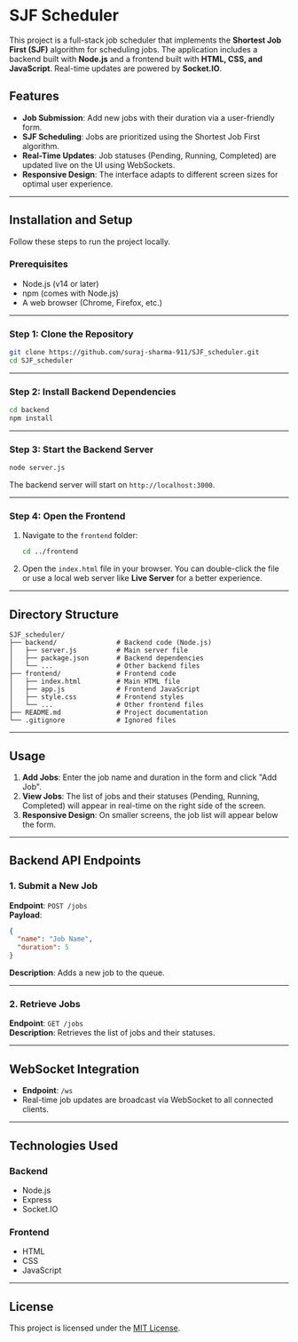
# SJF Scheduler

This project is a full-stack job scheduler that implements the **Shortest Job First (SJF)** algorithm for scheduling jobs. The application includes a backend built with **Node.js** and a frontend built with **HTML, CSS, and JavaScript**. Real-time updates are powered by **Socket.IO**.

## Features

- **Job Submission**: Add new jobs with their duration via a user-friendly form.  
- **SJF Scheduling**: Jobs are prioritized using the Shortest Job First algorithm.  
- **Real-Time Updates**: Job statuses (Pending, Running, Completed) are updated live on the UI using WebSockets.  
- **Responsive Design**: The interface adapts to different screen sizes for optimal user experience.  

---

## Installation and Setup

Follow these steps to run the project locally.

### Prerequisites

- Node.js (v14 or later)  
- npm (comes with Node.js)  
- A web browser (Chrome, Firefox, etc.)  

---

### Step 1: Clone the Repository

```bash
git clone https://github.com/suraj-sharma-911/SJF_scheduler.git
cd SJF_scheduler
```

---

### Step 2: Install Backend Dependencies

```bash
cd backend
npm install
```

---

### Step 3: Start the Backend Server

```bash
node server.js
```

The backend server will start on `http://localhost:3000`.

---

### Step 4: Open the Frontend

1. Navigate to the `frontend` folder:
   ```bash
   cd ../frontend
   ```
2. Open the `index.html` file in your browser. You can double-click the file or use a local web server like **Live Server** for a better experience.

---

## Directory Structure

```
SJF_scheduler/
├── backend/               # Backend code (Node.js)
│   ├── server.js          # Main server file
│   ├── package.json       # Backend dependencies
│   └── ...                # Other backend files
├── frontend/              # Frontend code
│   ├── index.html         # Main HTML file
│   ├── app.js             # Frontend JavaScript
│   ├── style.css          # Frontend styles
│   └── ...                # Other frontend files
├── README.md              # Project documentation
└── .gitignore             # Ignored files
```

---

## Usage

1. **Add Jobs**: Enter the job name and duration in the form and click "Add Job".  
2. **View Jobs**: The list of jobs and their statuses (Pending, Running, Completed) will appear in real-time on the right side of the screen.  
3. **Responsive Design**: On smaller screens, the job list will appear below the form.  

---

## Backend API Endpoints

### 1. Submit a New Job
**Endpoint**: `POST /jobs`  
**Payload**: 
```json
{
  "name": "Job Name",
  "duration": 5
}
```

**Description**: Adds a new job to the queue.  

---

### 2. Retrieve Jobs
**Endpoint**: `GET /jobs`  
**Description**: Retrieves the list of jobs and their statuses.  

---

## WebSocket Integration

- **Endpoint**: `/ws`  
- Real-time job updates are broadcast via WebSocket to all connected clients.  

---

## Technologies Used

### Backend
- Node.js  
- Express  
- Socket.IO  

### Frontend
- HTML  
- CSS  
- JavaScript  

---

## License

This project is licensed under the [MIT License](LICENSE).  
